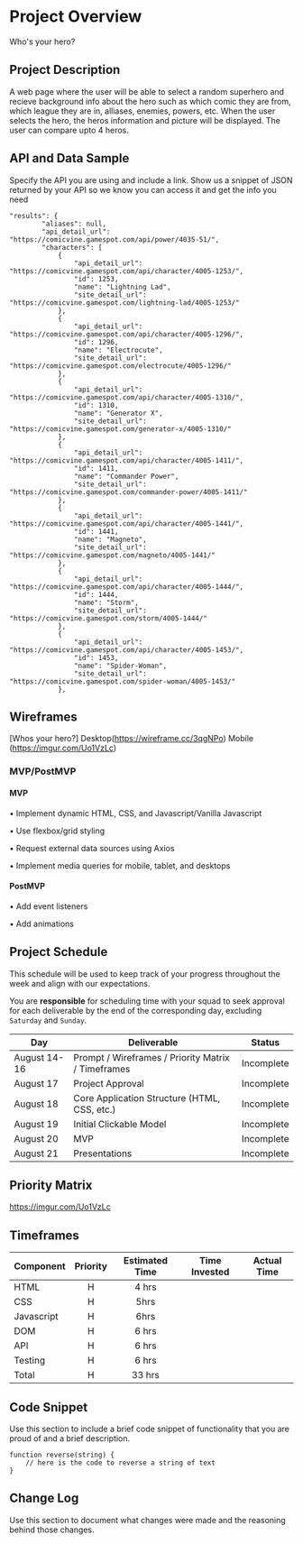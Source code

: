 # Project Overview

Who's your hero?



## Project Description

A web page where the user will be able to select a random superhero and recieve background info about the hero such as which comic they are from, which league they are in, alliases, enemies, powers, etc. When the user selects the hero, the heros information and picture will be displayed. The user can compare upto 4 heros.

## API and Data Sample

Specify the API you are using and include a link. Show us a snippet of JSON returned by your API so we know you can access it and get the info you need
```
"results": {
        "aliases": null,
        "api_detail_url": "https://comicvine.gamespot.com/api/power/4035-51/",
        "characters": [
            {
                "api_detail_url": "https://comicvine.gamespot.com/api/character/4005-1253/",
                "id": 1253,
                "name": "Lightning Lad",
                "site_detail_url": "https://comicvine.gamespot.com/lightning-lad/4005-1253/"
            },
            {
                "api_detail_url": "https://comicvine.gamespot.com/api/character/4005-1296/",
                "id": 1296,
                "name": "Electrocute",
                "site_detail_url": "https://comicvine.gamespot.com/electrocute/4005-1296/"
            },
            {
                "api_detail_url": "https://comicvine.gamespot.com/api/character/4005-1310/",
                "id": 1310,
                "name": "Generator X",
                "site_detail_url": "https://comicvine.gamespot.com/generator-x/4005-1310/"
            },
            {
                "api_detail_url": "https://comicvine.gamespot.com/api/character/4005-1411/",
                "id": 1411,
                "name": "Commander Power",
                "site_detail_url": "https://comicvine.gamespot.com/commander-power/4005-1411/"
            },
            {
                "api_detail_url": "https://comicvine.gamespot.com/api/character/4005-1441/",
                "id": 1441,
                "name": "Magneto",
                "site_detail_url": "https://comicvine.gamespot.com/magneto/4005-1441/"
            },
            {
                "api_detail_url": "https://comicvine.gamespot.com/api/character/4005-1444/",
                "id": 1444,
                "name": "Storm",
                "site_detail_url": "https://comicvine.gamespot.com/storm/4005-1444/"
            },
            {
                "api_detail_url": "https://comicvine.gamespot.com/api/character/4005-1453/",
                "id": 1453,
                "name": "Spider-Woman",
                "site_detail_url": "https://comicvine.gamespot.com/spider-woman/4005-1453/"
            },
```
## Wireframes

[Whos your hero?] Desktop(https://wireframe.cc/3qgNPo) Mobile (https://imgur.com/Uo1VzLc)


### MVP/PostMVP

#### MVP 

• Implement dynamic HTML, CSS, and Javascript/Vanilla Javascript

• Use flexbox/grid styling

• Request external data sources using Axios

• Implement media queries for mobile, tablet, and desktops


#### PostMVP  


•	Add event listeners

•	Add animations



## Project Schedule

This schedule will be used to keep track of your progress throughout the week and align with our expectations.  

You are **responsible** for scheduling time with your squad to seek approval for each deliverable by the end of the corresponding day, excluding `Saturday` and `Sunday`.

|  Day | Deliverable | Status
|---|---| ---|
|August 14-16| Prompt / Wireframes / Priority Matrix / Timeframes | Incomplete
|August 17| Project Approval | Incomplete
|August 18| Core Application Structure (HTML, CSS, etc.) | Incomplete
|August 19| Initial Clickable Model  | Incomplete
|August 20| MVP | Incomplete
|August 21| Presentations | Incomplete

## Priority Matrix

https://imgur.com/Uo1VzLc

## Timeframes



| Component | Priority | Estimated Time | Time Invested | Actual Time |
| --- | :---: |  :---: | :---: | :---: |
| HTML | H | 4 hrs|  |  |
| CSS | H | 5hrs| |  |
| Javascript | H | 6hrs| |  |
| DOM| H | 6 hrs| |  |
| API| H | 6 hrs| |  |
| Testing | H | 6 hrs| |  |
| Total | H | 33 hrs| | |
## Code Snippet

Use this section to include a brief code snippet of functionality that you are proud of and a brief description.  

```
function reverse(string) {
	// here is the code to reverse a string of text
}
```

## Change Log
 Use this section to document what changes were made and the reasoning behind those changes.  
